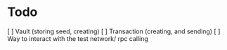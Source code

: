 # Todo

[ ] Vault (storing seed, creating)
[ ] Transaction (creating, and sending)
[ ] Way to interact with the test network/ rpc calling
